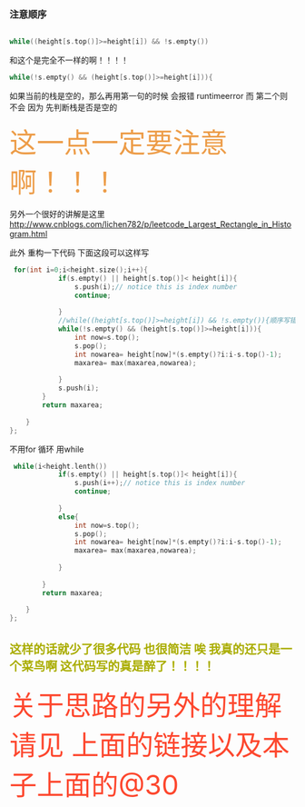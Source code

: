 ###  注意顺序

```cpp

while((height[s.top()]>=height[i]) && !s.empty())

```
和这个是完全不一样的啊！！！！

```cpp
while(!s.empty() && (height[s.top()]>=height[i])){
```

如果当前的栈是空的，那么再用第一句的时候  会报错 
runtimeerror
而
第二个则不会  因为  先判断栈是否是空的  

<font color="#ed9d49"  size="30px"> 这一点一定要注意啊！！！</font>

另外一个很好的讲解是这里   <http://www.cnblogs.com/lichen782/p/leetcode_Largest_Rectangle_in_Histogram.html>


此外  重构一下代码  下面这段可以这样写

```cpp
 for(int i=0;i<height.size();i++){
            if(s.empty() || height[s.top()]< height[i]){
                s.push(i);// notice this is index number
                continue;
                
            }
            //while((height[s.top()]>=height[i]) && !s.empty()){顺序写错了就会报错啊！！！ 记住啊！！
            while(!s.empty() && (height[s.top()]>=height[i])){
                int now=s.top();
                s.pop();
                int nowarea= height[now]*(s.empty()?i:i-s.top()-1);
                maxarea= max(maxarea,nowarea);
                
            }
            s.push(i);
        }
        return maxarea;
        
    }
};
```

不用for 循环 用while


```cpp
 while(i<height.lenth())
            if(s.empty() || height[s.top()]< height[i]){
                s.push(i++);// notice this is index number
                continue;
                
            }
            else{
                int now=s.top();
                s.pop();
                int nowarea= height[now]*(s.empty()?i:i-s.top()-1);
                maxarea= max(maxarea,nowarea);
                
            }
            
        }
        return maxarea;
        
    }
};
```

##  <font color="aaad">这样的话就少了很多代码 也很简洁  唉  我真的还只是一个菜鸟啊  这代码写的真是醉了！！！！</font>


<font color="FD482F" size="25px">关于思路的另外的理解请见 上面的链接以及本子上面的@30
	 </font>




